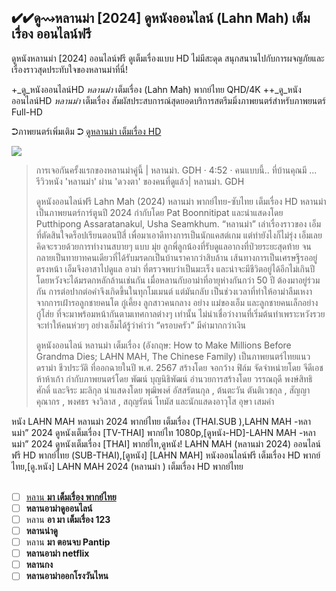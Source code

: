 ## ✔✔ดู⇝หลานม่า \[2024\] ดูหนังออนไลน์ (Lahn Mah) เต็มเรื่อง ออนไลน์ฟรี

ดูหนังหลานม่า \[2024\] ออนไลน์ฟรี ดูเต็มเรื่องแบบ HD ไม่มีสะดุด สนุกสนานไปกับการผจญภัยและเรื่องราวสุดประทับใจของหลานม่าที่นี่!

+_ดู_หนังออนไลน์HD _หลานม่า_ เต็มเรื่อง (Lahn Mah) พากย์ไทย QHD/4K ++_ดู_หนังออนไลน์HD _หลานม่า_ เต็มเรื่อง สัมผัสประสบการณ์สุดยอดบริการสตรีมมิ่งภาพยนตร์สำหรับภาพยนตร์ Full-HD 

➲ภาพยนตร์เพิ่มเติม ➲ [ดูหลานม่า เต็มเรื่อง HD](https://majorflix.site/th/movie/1103621/)

![](https://33333.cdn.cke-cs.com/kSW7V9NHUXugvhoQeFaf/images/99c008692f1f3825c415fb50cdb750f94174c71247b55f4b.jpg)

> การเจอกันครั้งแรกของหลานม่าคู่นี้ | หลานม่า. GDH · 4:52 · คนแบบนี้.. ที่บ้านคุณมี ... รีวิวหนัง 'หลานม่า' ผ่าน 'ดวงตา' ของคนที่ดูแล้ว| หลานม่า. GDH  
>   
> ดูหนังออนไลน์ฟรี Lahn Mah (2024) หลานม่า พากย์ไทย-ซับไทย เต็มเรื่อง HD หลานม่า เป็นภาพยนตร์การ์ตูนปี 2024 กำกับโดย Pat Boonnitipat และนำแสดงโดย Putthipong Assaratanakul, Usha Seamkhum. “หลานม่า” เล่าเรื่องราวของ เอ็ม ที่ตัดสินใจดร็อปเรียนตอนปีสี่ เพื่อมาเอาดีทางการเป็นนักแคสต์เกม แต่ทำยังไงก็ไม่รุ่ง เอ็มเลยคิดจะรวยด้วยการทำงานสบายๆ แบบ มุ่ย ลูกพี่ลูกน้องที่รับดูแลอากงที่ป่วยระยะสุดท้าย จนกลายเป็นทายาทคนเดียวที่ได้รับมรดกเป็นบ้านราคากว่าสิบล้าน เส้นทางการเป็นเศรษฐีรออยู่ตรงหน้า เอ็มจึงอาสาไปดูแล อาม่า ที่ตรวจพบว่าเป็นมะเร็ง และน่าจะมีชีวิตอยู่ได้อีกไม่เกินปี โดยหวังจะได้มรดกหลักล้านเช่นกัน เมื่อหลานกับอาม่าที่อายุห่างกันกว่า 50 ปี ต้องมาอยู่ร่วมกัน การต่อปากต่อคำจึงเกิดขึ้นในทุกโมเมนต์ แต่มันกลับ เป็นช่วงเวลาที่ทำให้อาม่าลืมเหงา จากการเฝ้ารอลูกชายคนโต กู๋เคี้ยง ลูกสาวคนกลาง อย่าง แม่ของเอ็ม และลูกชายคนเล็กอย่าง กู๋โส่ย ที่จะมาพร้อมหน้ากันตามเทศกาลต่างๆ เท่านั้น ไม่น่าเชื่อว่างานที่เริ่มต้นทำเพราะหวังรวย จะทำให้คนห่วยๆ อย่างเอ็มได้รู้ว่าคำว่า “ครอบครัว” มีค่ามากกว่าเงิน  
>   
> ดูหนังออนไลน์ หลานม่า เต็มเรื่อง (อังกฤษ: How to Make Millions Before Grandma Dies; LAHN MAH, The Chinese Family) เป็นภาพยนตร์ไทยแนวดราม่า ชีวประวัติ ที่ออกฉายในปี พ.ศ. 2567 สร้างโดย จอกว้าง ฟิล์ม จัดจำหน่ายโดย จีดีเอช ห้าห้าเก้า กำกับภาพยนตร์โดย พัฒน์ บุญนิธิพัฒน์ อำนวยการสร้างโดย วรรณฤดี พงษ์สิทธิศักดิ์ และจิระ มะลิกุล นำแสดงโดย พุฒิพงศ์ อัสสรัตนกุล , ต้นตะวัน ตันติเวชกุล , สัญญา คุณากร , พงศธร จงวิลาส , สฤญรัตน์ โทมัส และนักแสดงอาวุโส อุษา เสมคำ

  
หนัง LAHN MAH หลานม่า 2024 พากย์ไทย เต็มเรื่อง (THAI.SUB ),LAHN MAH -หลานม่า” 2024 ดูหนังเต็มเรื่อง \[TV-THAI\] พากย์ไท 1080p,\[ดูหนัง-HD\]-LAHN MAH -หลานม่า” 2024 ดูหนังเต็มเรื่อง \[THAI\] พากย์ไท,ดูหนัง! LAHN MAH (หลานม่า 2024) ออนไลน์ฟรี HD พากย์ไทย (SUB-THAI),\[ดูหนัง\] \[LAHN MAH\] หนังออนไลน์ฟรี เต็มเรื่อง HD พากย์ไทย,\[ดู.หนัง\] LAHN MAH 2024 (หลานม่า ) เต็มเรื่อง HD พากย์ไทย  
 

*   [ ] [หลาน **มา เต็มเรื่อง พากย์ไทย**](https://www.google.com/search?sca_esv=ef04573b184341d7&q=%E0%B8%AB%E0%B8%A5%E0%B8%B2%E0%B8%99+%E0%B8%A1%E0%B8%B2+%E0%B9%80%E0%B8%95%E0%B9%87%E0%B8%A1%E0%B9%80%E0%B8%A3%E0%B8%B7%E0%B9%88%E0%B8%AD%E0%B8%87+%E0%B8%9E%E0%B8%B2%E0%B8%81%E0%B8%A2%E0%B9%8C%E0%B9%84%E0%B8%97%E0%B8%A2&sa=X&ved=2ahUKEwj86vPxjNqGAxWxxTgGHZurByAQ1QJ6BAg4EAE)
*   [ ] **หลานอาม่าดูออนไลน์**
*   [ ] หลาน **อา มา เต็มเรื่อง 123**
*   [ ] **หลานน่าดู**
*   [ ] หลาน **มา ตอนจบ Pantip**
*   [ ] **หลานอาม่า netflix**
*   [ ] **หลานกง**
*   [ ] **หลานอาม่าออกโรงวันไหน**
